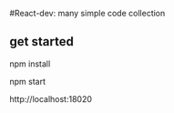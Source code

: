 #React-dev: many simple code collection

## get started
npm install

npm start

http://localhost:18020

